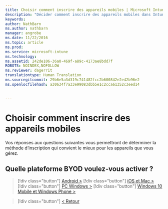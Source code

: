 ```yaml
---
title: Choisir comment inscrire des appareils mobiles | Microsoft Intune
description: "Décider comment inscrire des appareils mobiles dans Intune en répondant à quelques questions simples"
keywords: 
author: NathBarn
ms.author: nathbarn
manager: angrobe
ms.date: 11/22/2016
ms.topic: article
ms.prod: 
ms.service: microsoft-intune
ms.technology: 
ms.assetid: 242de106-36a0-469f-a89c-4173ae8bdd7f
ROBOTS: NOINDEX,NOFOLLOW
ms.reviewer: dagerrit
translationtype: Human Translation
ms.sourcegitcommit: 29b6e5a3d319c741482fcc2b600842e2e42b96e2
ms.openlocfilehash: a30634f7a33e99083dbb5e1c2cca61352c3eed14


---
```

# <a name="choose-how-to-enroll-mobile-devices"></a>Choisir comment inscrire des appareils mobiles

Vos réponses aux questions suivantes vous permettront de déterminer la méthode d’inscription qui convient le mieux pour les appareils que vous gérez.

## <a name="which-byod-platform-do-you-want-to-enable"></a>**Quelle plateforme BYOD voulez-vous activer ?**

> [!div class="button"]
[Android >](/intune/deploy-use/set-up-android-management-with-microsoft-intune)
> [!div class="button"]
[iOS et Mac >](/intune/deploy-use/set-up-ios-and-mac-management-with-microsoft-intune)
> [!div class="button"]
[PC Windows >](/intune/deploy-use/set-up-windows-device-management-with-microsoft-intune)
> [!div class="button"]
[Windows 10 Mobile et Windows Phone >](/intune/deploy-use/set-up-windows-phone-management-with-microsoft-intune)


> [!div class="button"]
[< Retour](choose-how-to-enroll-devices1.md)



<!--HONumber=Nov16_HO4-->


